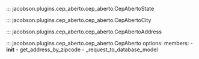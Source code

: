 <!--
Jacobson is a self hosted zipcode API
Copyright (C) 2023-2024 Christian G. Semke.

This program is free software: you can redistribute it and/or modify
it under the terms of the GNU Affero General Public License as
published by the Free Software Foundation, either version 3 of the
License, or (at your option) any later version.

This program is distributed in the hope that it will be useful,
but WITHOUT ANY WARRANTY; without even the implied warranty of
MERCHANTABILITY or FITNESS FOR A PARTICULAR PURPOSE.  See the
GNU Affero General Public License for more details.

You should have received a copy of the GNU Affero General Public License
along with this program.  If not, see <https://www.gnu.org/licenses/>.
-->

::: jacobson.plugins.cep_aberto.cep_aberto.CepAbertoState

::: jacobson.plugins.cep_aberto.cep_aberto.CepAbertoCity

::: jacobson.plugins.cep_aberto.cep_aberto.CepAbertoAddress

::: jacobson.plugins.cep_aberto.cep_aberto.CepAberto
	options:
		members:
			- __init__
			- get_address_by_zipcode
			- _request_to_database_model
